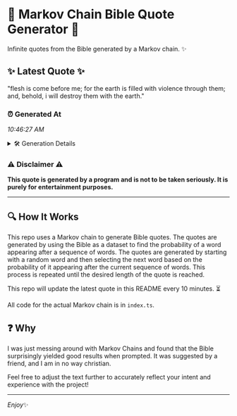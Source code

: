 # 📖 Markov Chain Bible Quote Generator 📖

Infinite quotes from the Bible generated by a Markov chain. ✨

## ✨ Latest Quote ✨
"flesh is come before me; for the earth is filled with violence through them; and, behold, i will destroy them with the earth."

### ⏰ Generated At
*10:46:27 AM*

<details>
    <summary>🛠️ Generation Details</summary>
    <p>
        <strong>🌱 Seed:</strong> flesh<br>
        <strong>🔄 Iterations:</strong> 22<br>
        <strong>📜 Context History:</strong><br>[ flesh ]: is<br>[ flesh, is ]: come<br>[ flesh, is, come ]: before<br>[ flesh, is, come, before ]: me;<br>[ flesh, is, come, before, me; ]: for<br>[ flesh, is, come, before, me;, for ]: the<br>[ is, come, before, me;, for, the ]: earth<br>[ come, before, me;, for, the, earth ]: is<br>[ before, me;, for, the, earth, is ]: filled<br>[ me;, for, the, earth, is, filled ]: with<br>[ for, the, earth, is, filled, with ]: violence<br>[ the, earth, is, filled, with, violence ]: through<br>[ earth, is, filled, with, violence, through ]: them;<br>[ is, filled, with, violence, through, them; ]: and,<br>[ filled, with, violence, through, them;, and, ]: behold,<br>[ with, violence, through, them;, and,, behold, ]: i<br>[ violence, through, them;, and,, behold,, i ]: will<br>[ through, them;, and,, behold,, i, will ]: destroy<br>[ them;, and,, behold,, i, will, destroy ]: them<br>[ and,, behold,, i, will, destroy, them ]: with<br>[ behold,, i, will, destroy, them, with ]: the<br>[ i, will, destroy, them, with, the ]: earth.<br>
    </p>
</details>

### ⚠️ Disclaimer ⚠️
**This quote is generated by a program and is not to be taken seriously. It is purely for entertainment purposes.**

---

## 🔍 How It Works

This repo uses a Markov chain to generate Bible quotes. The quotes are generated by using the Bible as a dataset to find the probability of a word appearing after a sequence of words. The quotes are generated by starting with a random word and then selecting the next word based on the probability of it appearing after the current sequence of words. This process is repeated until the desired length of the quote is reached.

This repo will update the latest quote in this README every 10 minutes. ⏳

All code for the actual Markov chain is in `index.ts`.

## ❓ Why

I was just messing around with Markov Chains and found that the Bible surprisingly yielded good results when prompted. 
It was suggested by a friend, and I am in no way christian.

Feel free to adjust the text further to accurately reflect your intent and experience with the project!

---

*Enjoy*✨
